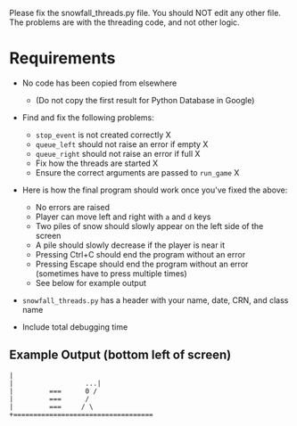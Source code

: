 Please fix the snowfall_threads.py file. You should NOT edit any other file. The problems are with the threading code, and not other logic.

# Requirements

* No code has been copied from elsewhere
    * (Do not copy the first result for Python Database in Google)
* Find and fix the following problems:
    * `stop_event` is not created correctly                 X
    * `queue_left` should not raise an error if empty       X     
    * `queue_right` should not raise an error if full       X
    * Fix how the threads are started                       X
    * Ensure the correct arguments are passed to `run_game` X


* Here is how the final program should work once you've fixed the above:
    * No errors are raised
    * Player can move left and right with `a` and `d` keys
    * Two piles of snow should slowly appear on the left side of the screen
    * A pile should slowly decrease if the player is near it
    * Pressing Ctrl+C should end the program without an error
    * Pressing Escape should end the program without an error (sometimes have to press multiple times)
    * See below for example output
* `snowfall_threads.py` has a header with your name, date, CRN, and class name
* Include total debugging time

## Example Output (bottom left of screen)

    |
    |                  ...|
    |         ===      0 /
    |         ===      /
    |         ===     / \
    +===================================
